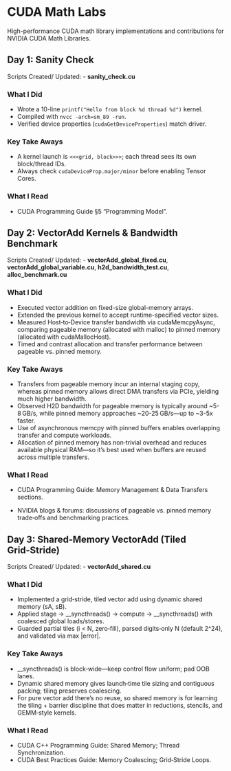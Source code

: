 # CUDA Math Labs

High-performance CUDA math library implementations and contributions for NVIDIA CUDA Math Libraries.

## Day 1: Sanity Check

Scripts Created/ Updated: - **sanity_check.cu**

### What I Did

- Wrote a 10-line `printf("Hello from block %d thread %d")` kernel.
- Compiled with `nvcc -arch=sm_89 -run`.
- Verified device properties (`cudaGetDeviceProperties`) match driver.

### Key Take Aways

- A kernel launch is `<<<grid, block>>>`; each thread sees its own block/thread IDs.
- Always check `cudaDeviceProp.major/minor` before enabling Tensor Cores.

### What I Read

- CUDA Programming Guide §5 “Programming Model”.

## Day 2: VectorAdd Kernels & Bandwidth Benchmark

Scripts Created/ Updated: - **vectorAdd_global_fixed.cu**, **vectorAdd_global_variable.cu**, **h2d_bandwidth_test.cu**, **alloc_benchmark.cu**

### What I Did

- Executed vector addition on fixed-size global-memory arrays.
- Extended the previous kernel to accept runtime-specified vector sizes.
- Measured Host‑to‑Device transfer bandwidth via cudaMemcpyAsync, comparing pageable memory (allocated with malloc) to pinned memory (allocated with cudaMallocHost).
- Timed and contrast allocation and transfer performance between pageable vs. pinned memory.

### Key Take Aways

- Transfers from pageable memory incur an internal staging copy, whereas pinned memory allows direct DMA transfers via PCIe, yielding much higher bandwidth. 
- Observed H2D bandwidth for pageable memory is typically around ~5-8 GB/s, while pinned memory approaches ~20-25 GB/s—up to ~3-5x faster. 
- Use of asynchronous memcpy with pinned buffers enables overlapping transfer and compute workloads. 
- Allocation of pinned memory has non‑trivial overhead and reduces available physical RAM—so it’s best used when buffers are reused across multiple transfers. 

### What I Read

- CUDA Programming Guide: Memory Management & Data Transfers sections.

- NVIDIA blogs & forums: discussions of pageable vs. pinned memory trade‑offs and benchmarking practices.

## Day 3: Shared‑Memory VectorAdd (Tiled Grid‑Stride)

Scripts Created/ Updated: - **vectorAdd_shared.cu**

### What I Did

- Implemented a grid‑stride, tiled vector add using dynamic shared memory (sA, sB).
- Applied stage -> __syncthreads() -> compute -> __syncthreads() with coalesced global loads/stores.
- Guarded partial tiles (i < N, zero‑fill), parsed digits‑only N (default 2^24), and validated via max |error|.

### Key Take Aways

- __syncthreads() is block‑wide—keep control flow uniform; pad OOB lanes.
- Dynamic shared memory gives launch‑time tile sizing and contiguous packing; tiling preserves coalescing.
- For pure vector add there’s no reuse, so shared memory is for learning the tiling + barrier discipline that does matter in reductions, stencils, and GEMM‑style kernels.

### What I Read

- CUDA C++ Programming Guide: Shared Memory; Thread Synchronization.
- CUDA Best Practices Guide: Memory Coalescing; Grid‑Stride Loops.
